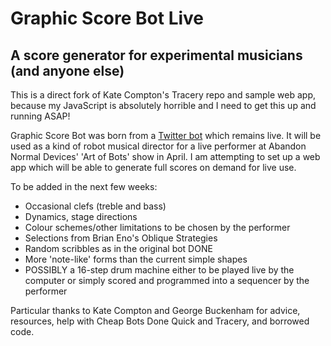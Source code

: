 # Graphic Score Bot Live

## A score generator for experimental musicians (and anyone else)

This is a direct fork of Kate Compton's Tracery repo and sample web app, because my JavaScript is absolutely horrible and I need to get this up and running ASAP!

Graphic Score Bot was born from a [Twitter bot](http://twitter.com/graphicscorebot) which remains live. It will be used as a kind of robot musical director for a live performer at Abandon Normal Devices' 'Art of Bots' show in April. I am attempting to set up a web app which will be able to generate full scores on demand for live use.

To be added in the next few weeks: 

* Occasional clefs (treble and bass) 
* Dynamics, stage directions
* Colour schemes/other limitations to be chosen by the performer
* Selections from Brian Eno's Oblique Strategies
* Random scribbles as in the original bot DONE
* More 'note-like' forms than the current simple shapes
* POSSIBLY a 16-step drum machine either to be played live by the computer or simply scored and programmed into a sequencer by the performer

Particular thanks to Kate Compton and George Buckenham for advice, resources, help with Cheap Bots Done Quick and Tracery, and borrowed code.
 